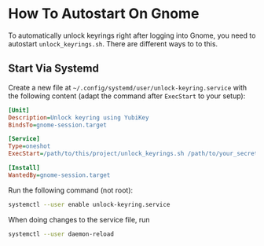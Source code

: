 # How To Autostart On Gnome

To automatically unlock keyrings right after logging into Gnome, you need to autostart
`unlock_keyrings.sh`. There are different ways to to this.

## Start Via Systemd

Create a new file at `~/.config/systemd/user/unlock-keyring.service` with the following content
(adapt the command after `ExecStart` to your setup):

```ini
[Unit]
Description=Unlock keyring using YubiKey
BindsTo=gnome-session.target

[Service]
Type=oneshot
ExecStart=/path/to/this/project/unlock_keyrings.sh /path/to/your_secret 123456

[Install]
WantedBy=gnome-session.target
```

Run the following command (not root):

```sh
systemctl --user enable unlock-keyring.service
```

When doing changes to the service file, run

```sh
systemctl --user daemon-reload
```
